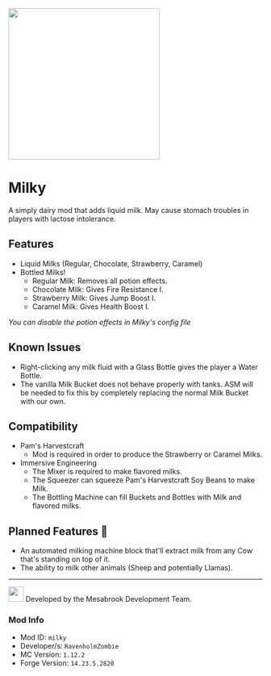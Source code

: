 <img src="https://i.ibb.co/1z7j1WR/logo.png" width=300>

# Milky
A simply dairy mod that adds liquid milk. May cause stomach troubles in players with lactose intolerance.

## Features
* Liquid Milks (Regular, Chocolate, Strawberry, Caramel)
* Bottled Milks!
  * Regular Milk: Removes all potion effects.
  * Chocolate Milk: Gives Fire Resistance I.
  * Strawberry Milk: Gives Jump Boost I.
  * Caramel Milk: Gives Health Boost I.

<i>You can disable the potion effects in Milky's config file</i>

## Known Issues
* Right-clicking any milk fluid with a Glass Bottle gives the player a Water Bottle.
* The vanilla Milk Bucket does not behave properly with tanks. ASM will be needed to fix this by completely replacing the normal Milk Bucket with our own.

## Compatibility
* Pam's Harvestcraft
  * Mod is required in order to produce the Strawberry or Caramel Milks.
* Immersive Engineering
  * The Mixer is required to make flavored milks.
  * The Squeezer can squeeze Pam's Harvestcraft Soy Beans to make Milk.
  * The Bottling Machine can fill Buckets and Bottles with Milk and flavored milks.

## Planned Features 👀
* An automated milking machine block that'll extract milk from any Cow that's standing on top of it.
* The ability to milk other animals (Sheep and potentially Llamas).

<hr>
<img src="https://i.ibb.co/Bw3xYZj/new-logo.png" width=30> Developed by the Mesabrook Development Team.

### Mod Info
* Mod ID: `milky`
* Developer/s: `RavenholmZombie`
* MC Version: `1.12.2`
* Forge Version: `14.23.5.2820`
